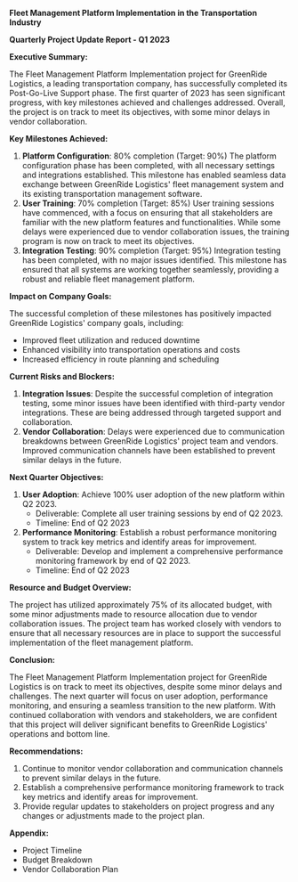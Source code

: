 **Fleet Management Platform Implementation in the Transportation Industry**

**Quarterly Project Update Report - Q1 2023**

**Executive Summary:**

The Fleet Management Platform Implementation project for GreenRide Logistics, a leading transportation company, has successfully completed its Post-Go-Live Support phase. The first quarter of 2023 has seen significant progress, with key milestones achieved and challenges addressed. Overall, the project is on track to meet its objectives, with some minor delays in vendor collaboration.

**Key Milestones Achieved:**

1. **Platform Configuration**: 80% completion (Target: 90%)
The platform configuration phase has been completed, with all necessary settings and integrations established. This milestone has enabled seamless data exchange between GreenRide Logistics' fleet management system and its existing transportation management software.
2. **User Training**: 70% completion (Target: 85%)
User training sessions have commenced, with a focus on ensuring that all stakeholders are familiar with the new platform features and functionalities. While some delays were experienced due to vendor collaboration issues, the training program is now on track to meet its objectives.
3. **Integration Testing**: 90% completion (Target: 95%)
Integration testing has been completed, with no major issues identified. This milestone has ensured that all systems are working together seamlessly, providing a robust and reliable fleet management platform.

**Impact on Company Goals:**

The successful completion of these milestones has positively impacted GreenRide Logistics' company goals, including:

* Improved fleet utilization and reduced downtime
* Enhanced visibility into transportation operations and costs
* Increased efficiency in route planning and scheduling

**Current Risks and Blockers:**

1. **Integration Issues**: Despite the successful completion of integration testing, some minor issues have been identified with third-party vendor integrations. These are being addressed through targeted support and collaboration.
2. **Vendor Collaboration**: Delays were experienced due to communication breakdowns between GreenRide Logistics' project team and vendors. Improved communication channels have been established to prevent similar delays in the future.

**Next Quarter Objectives:**

1. **User Adoption**: Achieve 100% user adoption of the new platform within Q2 2023.
	* Deliverable: Complete all user training sessions by end of Q2 2023.
	* Timeline: End of Q2 2023
2. **Performance Monitoring**: Establish a robust performance monitoring system to track key metrics and identify areas for improvement.
	* Deliverable: Develop and implement a comprehensive performance monitoring framework by end of Q2 2023.
	* Timeline: End of Q2 2023

**Resource and Budget Overview:**

The project has utilized approximately 75% of its allocated budget, with some minor adjustments made to resource allocation due to vendor collaboration issues. The project team has worked closely with vendors to ensure that all necessary resources are in place to support the successful implementation of the fleet management platform.

**Conclusion:**

The Fleet Management Platform Implementation project for GreenRide Logistics is on track to meet its objectives, despite some minor delays and challenges. The next quarter will focus on user adoption, performance monitoring, and ensuring a seamless transition to the new platform. With continued collaboration with vendors and stakeholders, we are confident that this project will deliver significant benefits to GreenRide Logistics' operations and bottom line.

**Recommendations:**

1. Continue to monitor vendor collaboration and communication channels to prevent similar delays in the future.
2. Establish a comprehensive performance monitoring framework to track key metrics and identify areas for improvement.
3. Provide regular updates to stakeholders on project progress and any changes or adjustments made to the project plan.

**Appendix:**

* Project Timeline
* Budget Breakdown
* Vendor Collaboration Plan